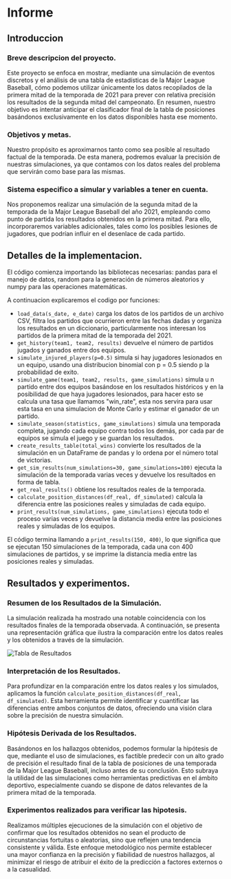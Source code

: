 # Informe

## Introduccion

### Breve descripcion del proyecto.

Este proyecto se enfoca en mostrar, mediante una simulación de eventos discretos y el análisis de una tabla de estadísticas de la Major League Baseball, cómo podemos utilizar únicamente los datos recopilados de la primera mitad de la temporada de 2021 para prever con relativa precisión los resultados de la segunda mitad del campeonato. En resumen, nuestro objetivo es intentar anticipar el clasificador final de la tabla de posiciones basándonos exclusivamente en los datos disponibles hasta ese momento.

### Objetivos y metas.

Nuestro propósito es aproximarnos tanto como sea posible al resultado factual de la temporada. De esta manera, podremos evaluar la precisión
de nuestras simulaciones, ya que contamos con los datos reales del problema que servirán como base para las mismas.

### Sistema especifico a simular y variables a tener en cuenta.

Nos proponemos realizar una simulación de la segunda mitad de la temporada de la Major League Baseball del año 2021, empleando como punto de partida los resultados obtenidos en la primera mitad. Para ello, incorporaremos variables adicionales, tales como los posibles lesiones de jugadores, que podrían influir en el desenlace de cada partido.


## Detalles de la implementacion.

El código comienza importando las bibliotecas necesarias: pandas para el manejo de datos, random para la generación de números aleatorios y numpy para las operaciones matemáticas.

A continuacion explicaremos el codigo por funciones:

* `load_data(s_date, e_date)` carga los datos de los partidos de un archivo CSV, filtra los partidos que ocurrieron entre las fechas dadas y organiza los resultados en un diccionario, particularmente nos interesan los partidos de la primera mitad de la temporada del 2021.
* `get_history(team1, team2, results)` devuelve el número de partidos jugados y ganados entre dos equipos.
* `simulate_injured_players(p=0.5)` simula si hay jugadores lesionados en un equipo, usando una distribucion binomial con  p = 0.5 siendo p la probabilidad  de exito.
* `simulate_game(team1, team2, results, game_simulations)` simula u n partido entre dos equipos basándose en los resultados históricos y en la posibilidad de que haya jugadores lesionados, para hacer esto se calcula una tasa que llamamos "win_rate", esta nos servira para usar esta tasa en una simulacion de Monte Carlo y estimar el ganador de un partido.
* `simulate_season(statistics, game_simulations)` simula una temporada completa, jugando cada equipo contra todos los demás, por cada par de equipos se simula el juego y se guardan los resultados.
* `create_results_table(total_wins)` convierte los resultados de la simulación en un DataFrame de pandas y lo ordena por el número total de victorias.
* `get_sim_results(num_simulations=30, game_simulations=100)` ejecuta la simulación de la temporada varias veces y devuelve los resultados en forma de tabla.
* `get_real_results()` obtiene los resultados reales de la temporada.
* `calculate_position_distances(df_real, df_simulated)` calcula la diferencia entre las posiciones reales y simuladas de cada equipo.
* `print_results(num_simulations, game_simulations)` ejecuta todo el proceso varias veces y devuelve la distancia media entre las posiciones reales y simuladas de los equipos.

El código termina llamando a `print_results(150, 400)`, lo que significa que se ejecutan 150 simulaciones de la temporada, cada una con 400 simulaciones de partidos, y se imprime la distancia media entre las posiciones reales y simuladas.

## Resultados y experimentos.

### Resumen de los Resultados de la Simulación.

La simulación realizada ha mostrado una notable coincidencia con los resultados finales de la temporada observada. A continuación, se presenta una representación gráfica que ilustra la comparación entre los datos reales y los obtenidos a través de la simulación.

![Tabla de Resultados](#)

### Interpretación de los Resultados.

Para profundizar en la comparación entre los datos reales y los simulados, aplicamos la función `calculate_position_distances(df_real, df_simulated)`. Esta herramienta permite identificar y cuantificar las diferencias entre ambos conjuntos de datos, ofreciendo una visión clara sobre la precisión de nuestra simulación.

### Hipótesis Derivada de los Resultados.

Basándonos en los hallazgos obtenidos, podemos formular la hipótesis de que, mediante el uso de simulaciones, es factible predecir con un alto grado de precisión el resultado final de la tabla de posiciones de una temporada de la Major League Baseball, incluso antes de su conclusión. Esto subraya la utilidad de las simulaciones como herramientas predictivas en el ámbito deportivo, especialmente cuando se dispone de datos relevantes de la primera mitad de la temporada.

### Experimentos realizados para verificar las hipotesis.

Realizamos múltiples ejecuciones de la simulación con el objetivo de confirmar que los resultados obtenidos no sean el producto de
circunstancias fortuitas o aleatorias, sino que reflejen una tendencia consistente y válida. Este enfoque metodológico nos permite establecer
una mayor confianza en la precisión y fiabilidad de nuestros hallazgos, al minimizar el riesgo de atribuir el éxito de la predicción a factores
externos o a la casualidad.
